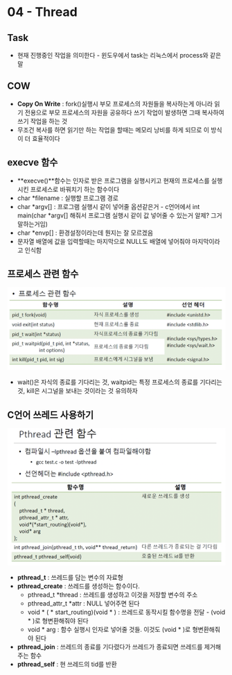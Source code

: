 # 04 - Thread

## Task

- 현재 진행중인 작업을 의미한다 - 윈도우에서 task는 리눅스에서 process와 같은 말

## COW

- **Copy On Write** : fork()실행시 부모 프로세스의 자원들을 복사하는게 아니라 읽기 전용으로 부모 프로세스의 자원을 공유하다 쓰기 작업이 발생하면 그때 복사하여 쓰기 작업을 하는 것
- 무조건 복사를 하면 읽기만 하는 작업을 할때는 메모리 낭비를 하게 되므로 이 방식이 더 효율적이다

## execve 함수

- **execve()**함수는 인자로 받은 프로그램을 실행시키고 현재의 프로세스를 실행시킨 프로세스로 바꿔치기 하는 함수이다
- char *filename : 실행할 프로그램 경로
- char *argv[] : 프로그램 실행시 같이 넣어줄 옵션같은거 - c언어에서 int main(char *argv[] 해줘서 프로그램 실행시 같이 값 넣어줄 수 있는거 알제? 그거 말하는거임)
- char *envp[] : 환경설정이라는데 뭔지는 잘 모르겠음
- 문자열 배열에 값을 입력할때는 마지막으로 NULL도 배열에 넣어줘야 마지막이라고 인식함

## 프로세스 관련 함수

![04%20-%20Thread%2011f342fece244a81a0f8a93926048ebf/image1.png](04%20-%20Thread%2011f342fece244a81a0f8a93926048ebf/image1.png)

- wait()은 자식의 종료를 기다리는 것, waitpid는 특정 프로세스의 종료를 기다리는 것, kill은 시그널을 보내는 것이라는 것 유의하자

## C언어 쓰레드 사용하기

![04%20-%20Thread%2011f342fece244a81a0f8a93926048ebf/image2.png](04%20-%20Thread%2011f342fece244a81a0f8a93926048ebf/image2.png)

- **pthread_t** : 쓰레드를 담는 변수의 자료형
- **pthread_create** : 쓰레드를 생성하는 함수이다.
    - pthread_t *thread : 쓰레드를 생성하고 이것을 저장할 변수의 주소
    - pthread_attr_t *attr : NULL 넣어주면 된다
    - void * ( * start_routing)(void * ) : 쓰레드로 동작시킬 함수명을 전달 - (void * )로 형변환해줘야 된다
    - void * arg : 함수 실행시 인자로 넣어줄 것들. 이것도 (void * )로 형변환해줘야 된다
- **pthread_join** : 쓰레드의 종료를 기다렸다가 쓰레드가 종료되면 쓰레드를 제거해주는 함수
- **pthread_self** : 현 쓰레드의 tid를 반환